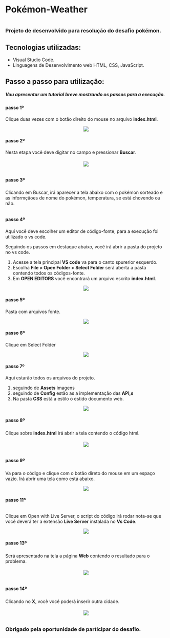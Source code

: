 # Pokémon-Weather <h1>

### Projeto de desenvolvido para resolução do desafio pokémon. <h3>

## Tecnologias utilizadas:

- Visual Studio Code.
- Linguagens de Desenvolvimento web HTML, CSS, JavaScript.

## Passo a passo para utilização:

##### Vou apresentar um tutorial breve mostrando os passos para a execução.

#### passo 1º <h4>

Clique duas vezes com o botão direito do mouse no arquivo **index.html**.

 <div align="center">
<img src="https://user-images.githubusercontent.com/58194291/152328905-82bf8b3b-29be-44ee-9e74-b4032da45979.JPG" />
</div>

#### passo 2º <h4>

Nesta etapa você deve digitar no campo e pressionar **Buscar**.<h6>

 <div align="center">
<img src="https://user-images.githubusercontent.com/58194291/152329140-2a0453a6-01a9-4330-bb95-35146f41a801.JPG" />
</div>
 
#### passo 3º <h3>
Clicando em Buscar, irá aparecer a tela abaixo com o pokémon sorteado e as informçãoes de nome do pokémon, temperatura, se está chovendo ou não.<h6>

#### passo 4º <h4>

Aqui você deve escolher um editor de código-fonte, para a execução foi utilizado o vs code.

Seguindo os passos em destaque abaixo, você irá abrir a pasta do projeto no vs code.

1. Acesse a tela principal **VS code** va para o canto spurerior esquerdo.
1. Escolha **File > Open Folder > Select Folder** será aberta a pasta contendo todos os códigos-fonte.
1. Em **OPEN EDITORS** você encontrará um arquivo escrito **index.html**.

 <div align="center">
<img src="https://user-images.githubusercontent.com/58194291/151753845-8e031ac7-f4dc-495c-9def-6ab56c7b48b9.png" />
</div>
 
#### passo 5º <h4>
Pasta com arquivos fonte.

  <div align="center">
<img src="https://user-images.githubusercontent.com/58194291/151752762-8f64761b-a456-41af-a42f-20df81f2ec0c.png" />
</div>
 
#### passo 6º <h4>
Clique em Select Folder

  <div align="center">
<img src="https://user-images.githubusercontent.com/58194291/151752858-2bd5e833-fa40-478f-8b64-282784a90596.png" />
</div>
 
#### passo 7º <h4>
 Aqui estarão todos os arquivos do projeto. 
1. seguindo de **Assets** imagens
1. seguindo de **Config** estão as a implementação das **API,s**
1. Na pasta **CSS** está a estilo o estido documento web.

  <div align="center">
<img src="https://user-images.githubusercontent.com/58194291/151754146-96983d7d-790a-4990-999c-b07a76effe54.JPG" />
</div>

#### passo 8º <h3>

Clique sobre **index.html** irá abrir a tela contendo o código html.<h6>

  <div align="center">
<img src="https://user-images.githubusercontent.com/58194291/151760890-5b660b62-6e5f-4be4-b9ea-b3cc639e9ad3.png" />
</div>
 
#### passo 9º <h3>

Va para o código e clique com o botão direto do mouse em um espaço vazio.
Irá abrir uma tela como está abaixo.

  <div align="center">
<img src="https://user-images.githubusercontent.com/58194291/151761273-066091bd-3992-4375-89a3-7df4201a1af2.png" />
</div>
 
#### passo 11º <h3>
###### 
 Clique em Open with Live Server, o script do código irá rodar nota-se que você deverá ter a extensão **Live Server** instalada no **Vs Code**.

  <div align="center">
<img src="https://user-images.githubusercontent.com/58194291/151761361-5ba5fdf1-9995-4489-bd17-b99a63982771.png" />
</div>

#### passo 13º <h3>

Será apresentado na tela a página **Web** contendo o resultado para o problema.<h6>

  <div align="center">
<img src="https://user-images.githubusercontent.com/58194291/152331304-91244c51-a563-4fee-af93-c48c4ba1e2a5.JPG" />
</div>
 
#### passo 14º <h3>

Clicando no **X**, você você poderá inserir outra cidade.<h6>

  <div align="center">
<img src="https://user-images.githubusercontent.com/58194291/152331874-404d21e9-df51-40bd-b057-5cf3c2f7343f.png" />
</div>

### Obrigado pela oportunidade de participar do desafio.<h6>

